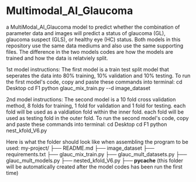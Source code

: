 # Multimodal_AI_Glaucoma
a MultiModal_AI_Glaucoma model to predict whether the combination of parameter data and images will predict a status of glaucoma (GL), glaucoma suspect (GLS), or healthy eye (HC) status.
Both models in this repository use the same data mediums and also use the same supporting files. The difference in the two models codes are how the models are trained and how the data is relatviely split.

1st model instructions:
The first model is a train test split model that seperates the data into 80% training, 10% validation and 10% testing.
To run the first model's code, copy and paste these commands into terminal:
cd Desktop
cd F1
python glauc_mix_train.py --d image_dataset


2nd model instructions:
The second model is a 10 fold cross validation method, 8 folds for training, 1 fold for validation and 1 fold for testing.
each fold will be used as a valdiation fold within the inner fold.
each fold will be used as testing fold in the outer fold.
To run the second model's code, copy and paste these commands into terminal:
cd Desktop
cd F1
python nest_kfold_V6.py


Here is what the folder should look like when assembling the program to be used:
my-project/
├── README.md
├── image_dataset
├── requirements.txt
├── glauc_mix_train.py
├── glauc_mult_datasets.py
├── glauc_mult_models.py
├── nested_kfold_V6.py
├── __pycache__ (this folder will be automatically created after the model codes has been run the first time)
